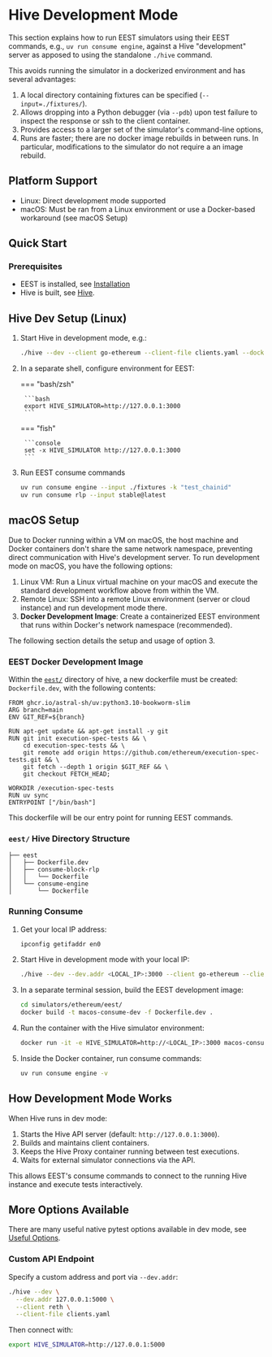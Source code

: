 # Hive Development Mode

This section explains how to run EEST simulators using their EEST commands, e.g., `uv run consume engine`, against a Hive "development" server as apposed to using the standalone `./hive` command.

This avoids running the simulator in a dockerized environment and has several advantages:

1. A local directory containing fixtures can be specified (`--input=./fixtures/`).
2. Allows dropping into a Python debugger (via `--pdb`) upon test failure to inspect the response or ssh to the client container.
3. Provides access to a larger set of the simulator's command-line options,
4. Runs are faster; there are no docker image rebuilds in between runs. In particular, modifications to the simulator do not require a an image rebuild.

## Platform Support

- Linux: Direct development mode supported
- macOS: Must be ran from a Linux environment or use a Docker-based workaround (see macOS Setup)

## Quick Start

### Prerequisites

- EEST is installed, see [Installation](../../getting_started/installation.md)
- Hive is built, see [Hive](../hive/index.md#quick-start).

## Hive Dev Setup (Linux)

1. Start Hive in development mode, e.g.:

    ```bash
    ./hive --dev --client go-ethereum --client-file clients.yaml --docker.output
    ```

2. In a separate shell, configure environment for EEST:

    === "bash/zsh"

        ```bash
        export HIVE_SIMULATOR=http://127.0.0.1:3000
        ```

    === "fish"

        ```console
        set -x HIVE_SIMULATOR http://127.0.0.1:3000
        ```

3. Run EEST consume commands

    ```bash
    uv run consume engine --input ./fixtures -k "test_chainid"
    uv run consume rlp --input stable@latest
    ```

## macOS Setup

Due to Docker running within a VM on macOS, the host machine and Docker containers don't share the same network namespace, preventing direct communication with Hive's development server. To run development mode on macOS, you have the following options:

1. Linux VM: Run a Linux virtual machine on your macOS and execute the standard development workflow above from within the VM.
2. Remote Linux: SSH into a remote Linux environment (server or cloud instance) and run development mode there.
3. **Docker Development Image**: Create a containerized EEST environment that runs within Docker's network namespace (recommended).

The following section details the setup and usage of option 3.

### EEST Docker Development Image

Within the [`eest/`](https://github.com/ethereum/hive/tree/master/simulators/ethereum/eest) directory of hive, a new dockerfile must be created: `Dockerfile.dev`, with the following contents:

```docker
FROM ghcr.io/astral-sh/uv:python3.10-bookworm-slim
ARG branch=main
ENV GIT_REF=${branch} 

RUN apt-get update && apt-get install -y git
RUN git init execution-spec-tests && \
    cd execution-spec-tests && \
    git remote add origin https://github.com/ethereum/execution-spec-tests.git && \
    git fetch --depth 1 origin $GIT_REF && \
    git checkout FETCH_HEAD;

WORKDIR /execution-spec-tests
RUN uv sync
ENTRYPOINT ["/bin/bash"]
```

This dockerfile will be our entry point for running EEST commands.

### `eest/` Hive Directory Structure

```tree
├── eest
│   ├── Dockerfile.dev
│   ├── consume-block-rlp
│   │   └── Dockerfile
│   └── consume-engine
│       └── Dockerfile
```

### Running Consume

1. Get your local IP address:

    ```bash
    ipconfig getifaddr en0
    ```

2. Start Hive in development mode with your local IP:

    ```bash
    ./hive --dev --dev.addr <LOCAL_IP>:3000 --client go-ethereum --client-file clients.yaml 
    ```

3. In a separate terminal session, build the EEST development image:

    ```bash
    cd simulators/ethereum/eest/
    docker build -t macos-consume-dev -f Dockerfile.dev .
    ```

4. Run the container with the Hive simulator environment:

    ```bash
    docker run -it -e HIVE_SIMULATOR=http://<LOCAL_IP>:3000 macos-consume-dev
    ```

5. Inside the Docker container, run consume commands:

    ```bash
    uv run consume engine -v
    ```

## How Development Mode Works

When Hive runs in dev mode:

1. Starts the Hive API server (default: `http://127.0.0.1:3000`).
2. Builds and maintains client containers.
3. Keeps the Hive Proxy container running between test executions.
4. Waits for external simulator connections via the API.

This allows EEST's consume commands to connect to the running Hive instance and execute tests interactively.

## More Options Available

There are many useful native pytest options available in dev mode, see [Useful Options](../useful_pytest_options.md).

### Custom API Endpoint

Specify a custom address and port via `--dev.addr`:

```bash
./hive --dev \
  --dev.addr 127.0.0.1:5000 \
  --client reth \
  --client-file clients.yaml
```

Then connect with:

```bash
export HIVE_SIMULATOR=http://127.0.0.1:5000
```
